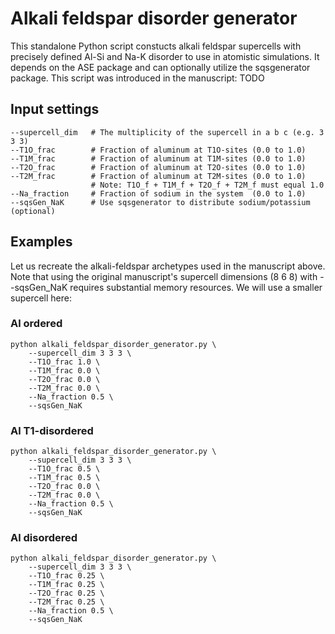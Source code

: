# Alkali feldspar disorder generator
This standalone Python script constucts alkali feldspar supercells with precisely defined Al-Si and Na-K disorder to use in atomistic simulations. It depends on the ASE package and can optionally utilize the sqsgenerator package. This script was introduced in the manuscript:
TODO
## Input settings
```
--supercell_dim   # The multiplicity of the supercell in a b c (e.g. 3 3 3) 
--T1O_frac        # Fraction of aluminum at T1O-sites (0.0 to 1.0)
--T1M_frac        # Fraction of aluminum at T1M-sites (0.0 to 1.0)
--T2O_frac        # Fraction of aluminum at T2O-sites (0.0 to 1.0)
--T2M_frac        # Fraction of aluminum at T2M-sites (0.0 to 1.0)
                  # Note: T1O_f + T1M_f + T2O_f + T2M_f must equal 1.0
--Na_fraction     # Fraction of sodium in the system  (0.0 to 1.0)
--sqsGen_NaK      # Use sqsgenerator to distribute sodium/potassium (optional)
```
## Examples
Let us recreate the alkali-feldspar archetypes used in the manuscript above. Note that using the original manuscript's supercell dimensions (8 6 8) with --sqsGen_NaK requires substantial memory resources. We will use a smaller supercell here:
### Al ordered
```
python alkali_feldspar_disorder_generator.py \
    --supercell_dim 3 3 3 \
    --T1O_frac 1.0 \
    --T1M_frac 0.0 \
    --T2O_frac 0.0 \
    --T2M_frac 0.0 \
    --Na_fraction 0.5 \
    --sqsGen_NaK
```
### Al T1-disordered
```
python alkali_feldspar_disorder_generator.py \
    --supercell_dim 3 3 3 \
    --T1O_frac 0.5 \
    --T1M_frac 0.5 \
    --T2O_frac 0.0 \
    --T2M_frac 0.0 \
    --Na_fraction 0.5 \
    --sqsGen_NaK
```
### Al disordered
```
python alkali_feldspar_disorder_generator.py \
    --supercell_dim 3 3 3 \
    --T1O_frac 0.25 \
    --T1M_frac 0.25 \
    --T2O_frac 0.25 \
    --T2M_frac 0.25 \
    --Na_fraction 0.5 \
    --sqsGen_NaK
```
